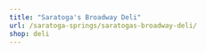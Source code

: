 ```yaml
---
title: "Saratoga's Broadway Deli"
url: /saratoga-springs/saratogas-broadway-deli/
shop: deli
---
```

